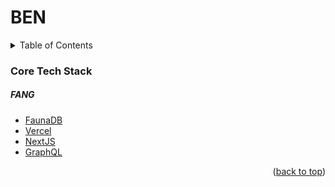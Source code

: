 <div id="top"></div>

# BEN

<!-- TABLE OF CONTENTS -->
<details>
  <summary>Table of Contents</summary>
  <ol>
    <li><a href="#core-tech-stack">Core Tech Stack</a></li>
    <li>
      <a href="#getting-started">Getting Started</a>
      <ul>
        <li><a href="#prerequisites">Prerequisites</a></li>
        <li><a href="#installation">Installation</a></li>
      </ul>
    </li>
  </ol>
</details>

### Core Tech Stack

##### FANG
* [FaunaDB](https://docs.fauna.com/fauna/current/)
* [Vercel](https://vercel.com/)
* [NextJS](https://nextjs.org/)
* [GraphQL](https://graphql.org/)

<p align="right">(<a href="#top">back to top</a>)</p>
